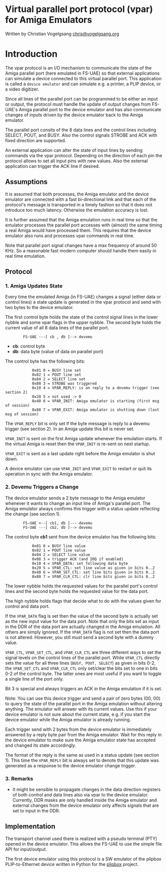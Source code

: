 # Virtual parallel port protocol (vpar) for Amiga Emulators

Written by Christian Vogelgsang <chris@vogelgsang.org>

# Introduction

The vpar protocol is an I/O mechanism to communicate the state of the Amiga
parallel port (here emulated in FS-UAE) so that external applications can
simulate a device connected to this virtual parallel port. This application is
called a `device emulator` and can simulate e.g. a printer, a PLIP device, or a
video digitizer.

Since all lines of the parallel port can be programmed to be either an input or
output, the protocol must handle the update of output changes from FS-UAE's
Amiga parallel port to the device emulator and has also communicate changes of
inputs driven by the device emulator back to the Amiga emulator.

The parallel port consits of the 8 data lines and the control lines including
SELECT, POUT, and BUSY. Also the control signals STROBE and ACK with fixed
direction are supported.

An external application can alter the state of input lines by sending commands
via the vpar protocol. Depending on the direction of each pin the protocol
allows to set all input pins with new values. Also the external application can
trigger the ACK line if desired.

## Assumptions

It is assumed that both processes, the Amiga emulator and the device emulator
are connected with a fast bi-directional link and that each of the protocol's
message is transported in a timely fashion so that it does not introduce too
much latency. Otherwise the emulation accuracy is lost.

It is further assumed that the Amiga emulation runs in real time so that the
emulator processes the parallel port accesses with (almost) the same timing a
real Amiga would have processed them. This requires that the device emulator
also runs and processes vpar commands in real time.

Note that parallel port signal changes have a max frequency of around 50 KHz.
So a reasonable fast modern computer should handle them easily in real time
emulation.

## Protocol

### 1. Amiga Updates State

Every time the emulated Amiga (in FS-UAE) changes a signal (either data or
control lines) a state update is generated in the vpar protocol and send with
two bytes to the device emulator.

The first control byte holds the state of the control signal lines in the lower
nybble and some vpar flags in the upper nybble. The second byte holds the
current value of all 8 data lines of the parallel port.

            FS-UAE ---[ cb , db ]--> devemu

- **cb**: control byte
- **db**: data byte (value of data on parallel port)

The control byte has the following bits:

                0x01 0 = BUSY line set
                0x02 1 = POUT line set
                0x04 2 = SELECT line set
                0x08 3 = STROBE was triggered
                0x10 4 = VPAR_REPLY: is an reply to a devemu trigger (see section 2)
                0x20 5 = not used -> 0
                0x40 6 = VPAR_INIT: Amiga emulator is starting (first msg of session)
                0x80 7 = VPAR_EXIT: Amiga emulator is shutting down (last msg of session)

The `VPAR_REPLY` bit is only set if the byte message is reply to a devemu
trigger (see section 2). In an Amiga update this bit is never set.

`VPAR_INIT` is sent on the first Amiga update whenever the emulation starts. If
the virtual Amiga is reset then the `VPAR_INIT` is re-sent on next startup.

`VPAR_EXIT` is sent as a last update right before the Amiga emulator is shut
down.

A device emulator can use `VPAR_INIT` and `VPAR_EXIT` to restart or quit its
operation in sync with the Amiga emulator.

### 2. Devemu Triggers a Change

The device emulator sends a 2 byte message to the Amiga emulator whenever it
wants to change an input line of Amiga's parallel port. The Amiga emulator
always confirms this trigger with a status update reflecting the change (see
section 1).

            FS-UAE <--[ cb1, db ]--- devemu
            FS-UAE ---[ cb2, db ]--> devemu

The control byte **cb1** sent from the device emulator has the following bits:

                0x01 0 = BUSY line value
                0x02 1 = POUT line value
                0x04 2 = SELECT line value
                0x08 3 = trigger ACK (and IRQ if enabled)
                0x10 4 = VPAR_DATA: set following data byte
                0x20 5 = VPAR_CTL: set line value as given in bits 0..2
                0x40 6 = VPAR_SET_CTL: set line bits given in bits 0..2
                0x80 7 = VPAR_CLR_CTL: clr line bits given in bits 0..2

The lower nybble holds the requested values for the parallel port's control
lines and the second byte holds the requested value for the data port.

The high nybble holds flags that decide what to do with the values given for
control and data port.

If the `VPAR_DATA` flag is set then the value of the second byte is actually
set as the new input value for the data port. Note that only the bits set as
input in the DDR of the data port are actually changed in the Amiga emulation.
All others are simply ignored. If the `VPAR_DATA` flag is not set then the data
port is not altered. However, you still must send a second byte with a dummy
value.

`VPAR_CTL`, `VPAR_SET_CTL`, and `VPAR_CLR_CTL` are three different ways to set
the signal levels on the control lines of the parallel port. While `VPAR_CTL`
directly sets the value for all three lines (`BUSY, POUT, SELECT`) as given in
bits 0-2, the `VPAR_SET_CTL` and `VPAR_CLR_CTL` only set/clear the bits set to
one in bits 0-2 of the control byte. The latter ones are most useful if you
want to toggle a single line of the port only.

Bit 3 is special and always triggers an ACK in the Amiga emulation if it is
set.

Note: You can use this device trigger and send a pair of zero bytes (00, 00) to
query the state of the parallel port in the Amiga emulation without altering
anything. The emulator will answer with its current values. Use this if your
device emulator is not sure about the current state, e.g. if you start the
device emulator while the Amiga emulator is already running.

Each trigger send with 2 bytes from the device emulator is immediately answered
by a reply byte pair from the Amiga emulator. Wait for this reply in the device
emulator to make sure the Amiga emulator state has accepted and changed its
state accordingly.

The format of the reply is the same as used in a status update (see section 1).
This time the `VPAR_REPLY` bit is always set to denote that this update was
generated as a response to the device emulator change trigger.

### 3. Remarks

- It might be sensible to propagate changes in the data direction registers of
  both control and data lines also via vpar to the device emulator. Currently,
  DDR masks are only handled inside the Amiga emulator and external changes
  from the device emulator only affects signals that are set to input in the
  DDR.

## Implementation

The transport channel used there is realized with a pseudo terminal (PTY)
opened in the device emulator. This allows the FS-UAE to use the simple file
API for input/output.

The first device emulator using this protocol is a SW emulator of the plipbox
PLIP-to-Ethernet device written in Python for the [plipbox][2] project.

[1]: https://github.com/cnvogelg/fs-uae-gles/tree/chris-devel
[2]: http://lallafa.de/blog/amiga-projects/plipbox
